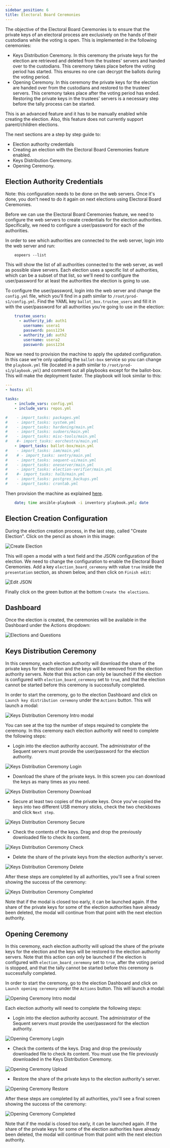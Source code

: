 ```yaml
---
sidebar_position: 6
title: Electoral Board Ceremonies
---
```


The objective of the Electoral Board Ceremonies is to ensure that the private keys of an electoral process are exclusively on the hands of their custodians while the voting is open. This is implemented in the following ceremonies:

- Keys Distribution Ceremony. In this ceremony the private keys for the election are retrieved and deleted from the trustees' servers and handed over to the custodians. This ceremony takes place before the voting period has started. This ensures no one can decrypt the ballots during the voting period.
- Opening Ceremony. In this ceremony the private keys for the election are handed over from the custodians and restored to the trustees' servers. This ceremony takes place after the voting period has ended. Restoring the private keys in the trustees' servers is a necessary step before the tally process can be started.

This is an advanced feature and it has to be manually enabled while creating the election. Also, this feature does not currently support parent/children elections.

The next sections are a step by step guide to:
- Election authority credentials
- Creating an election with the Electoral Board Ceremonies feature enabled.
- Keys Distribution Ceremony.
- Opening Ceremony.

## Election Authority Credentials

Note: this configuration needs to be done on the web servers. Once it's done, you don't need to do it again on next elections using Electoral Board Ceremonies.

Before we can use the Electoral Board Ceremonies feature, we need to configure the web servers to create credentials for the election authorities. Specifically, we need to configure a user/password for each of the authorities.

In order to see which authorities are connected to the web server, login into the web server and run:

```
    eopeers --list
```

This will show the list of all authorities connected to the web server, as well as possible slave servers. Each election uses a specific list of authorities, which can be a subset of that list, so we'll need to configure the user/password for at least the authorities the election is going to use.

To configure the user/password, login into the web server and change the `config.yml` file, which you'll find in a path similar to `/root/prod-s1/config.yml`. Find the YAML key `ballot_box.trustee_users` and fill it in with the user/password for all authorities you're going to use in the election:

```yaml
    trustee_users:
      - authority_id: auth1
        username: usera1
        password: pass1234
      - authority_id: auth2
        username: usera2
        password: pass1234
```

Now we need to provision the machine to apply the updated configuration. In this case we're only updating the `ballot-box` service so you can change the `playbook.yml` file (located in a path similar to `/root/prod-s1/playbook.yml`) and comment out all playbooks except for the ballot-box. This will make the deployment faster. The playbook will look similar to this:

```yaml
---
- hosts: all

tasks:
    - include_vars: config.yml
    - include_vars: repos.yml

#    - import_tasks: packages.yml
#    - import_tasks: system.yml
#    - import_tasks: hardening/main.yml
#    - import_tasks: sudoers/main.yml
#    - import_tasks: misc-tools/main.yml
#    #- import_tasks: eorchestra/main.yml
    - import_tasks: ballot-box/main.yml
#    - import_tasks: iam/main.yml
#    # - import_tasks: sentry/main.yml
#    - import_tasks: sequent-ui/main.yml
#    - import_tasks: oneserver/main.yml
#    - import_tasks: election-verifier/main.yml
#    #- import_tasks: halb/main.yml
#    - import_tasks: postgres_backups.yml
#    - import_tasks: crontab.yml
```

Then provision the machine as explained [here](../deployment). 

```bash
    date; time ansible-playbook -i inventory playbook.yml; date
```

## Election Creation Configuration

During the election creation process, in the last step, called "Create Election". Click on the pencil as shown in this image:

![Create Election](./assets/create_election.png)

This will open a modal with a text field and the JSON configuration of the election. We need to change the configuration to enable the Electoral Board Ceremonies. Add a key `election_board_ceremony` with value `true` inside the `presentation` section, as shown below, and then click on `Finish edit`:

![Edit JSON](./assets/edit_json.png)

Finally click on the green button at the bottom `Create the elections`.

## Dashboard

Once the election is created, the ceremonies will be available in the Dashboard under the Actions dropdown:

![Elections and Questions](./assets/ceremonies_dashboard.png)

## Keys Distribution Ceremony

In this ceremony, each election authority will download the share of the private keys for the election and the keys will be removed from the election authority servers. Note that this action can only be launched if the election is configured with `election_board_ceremony` set to `true`, and that the election cannot be started before this ceremony is successfully completed.

In order to start the ceremony, go to the election Dashboard and click on `Launch key distribution ceremony` under the `Actions` button. This will launch a modal:

![Keys Distribution Ceremony Intro modal](./assets/kdc-1-intro.png)

You can see at the top the number of steps required to complete the ceremony. In this ceremony each election authority will need to complete the following steps:

* Login into the election authority account. The administrator of the Sequent servers must provide the user/password for the election authority.

![Keys Distribution Ceremony Login](./assets/kdc-2-login.png)

* Download the share of the private keys. In this screen you can download the keys as many times as you need.

![Keys Distribution Ceremony Download](./assets/kdc-3-download.png)

* Secure at least two copies of the private keys. Once you've copied the keys into two different USB memory sticks, check the two checkboxes and click `Next step`.

![Keys Distribution Ceremony Secure](./assets/kdc-4-secure.png)

* Check the contents of the keys. Drag and drop the previously downloaded file to check its content.

![Keys Distribution Ceremony Check](./assets/kdc-5-check.png)

* Delete the share of the private keys from the election authority's server.

![Keys Distribution Ceremony Delete](./assets/kdc-6-delete.png)

After these steps are completed by all authorities, you'll see a final screen showing the success of the ceremony:

![Keys Distribution Ceremony Completed](./assets/kdc-7-completed.png)

Note that if the modal is closed too early, it can be launched again. If the share of the private keys for some of the election authorities have already been deleted, the modal will continue from that point with the next election authority.

## Opening Ceremony

In this ceremony, each election authority will upload the share of the private keys for the election and the keys will be restored to the election authority servers. Note that this action can only be launched if the election is configured with `election_board_ceremony` set to `true`, after the voting period is stopped, and that the tally cannot be started before this ceremony is successfully completed.

In order to start the ceremony, go to the election Dashboard and click on `Launch opening ceremony` under the `Actions` button. This will launch a modal:

![Opening Ceremony Intro modal](./assets/oc-1-intro.png)

Each election authority will need to complete the following steps:

* Login into the election authority account. The administrator of the Sequent servers must provide the user/password for the election authority.

![Opening Ceremony Login](./assets/oc-2-login.png)

* Check the contents of the keys. Drag and drop the previously downloaded file to check its content. You must use the file previously downloaded in the Keys Distribution Ceremony.

![Opening Ceremony Upload](./assets/oc-3-upload.png)

* Restore the share of the private keys to the election authority's server.

![Opening Ceremony Restore](./assets/oc-4-restore.png)

After these steps are completed by all authorities, you'll see a final screen showing the success of the ceremony:

![Opening Ceremony Completed](./assets/oc-5-completed.png)

Note that if the modal is closed too early, it can be launched again. If the share of the private keys for some of the election authorities have already been deleted, the modal will continue from that point with the next election authority.
